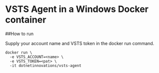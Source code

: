 # VSTS Agent in a Windows Docker container

##How to run

Supply your account name and VSTS token in the docker run command.

    docker run \
      -e VSTS_ACCOUNT=<name> \
      -e VSTS_TOKEN=<pat> \
      -it dotnetinnovations/vsts-agent
